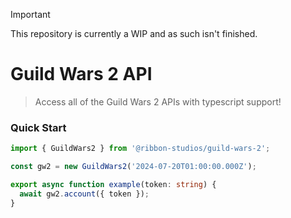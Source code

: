> [!IMPORTANT]  
> This repository is currently a WIP and as such isn't finished.

# Guild Wars 2 API

> Access all of the Guild Wars 2 APIs with typescript support!

### Quick Start

```ts
import { GuildWars2 } from '@ribbon-studios/guild-wars-2';

const gw2 = new GuildWars2('2024-07-20T01:00:00.000Z');

export async function example(token: string) {
  await gw2.account({ token });
}
```
